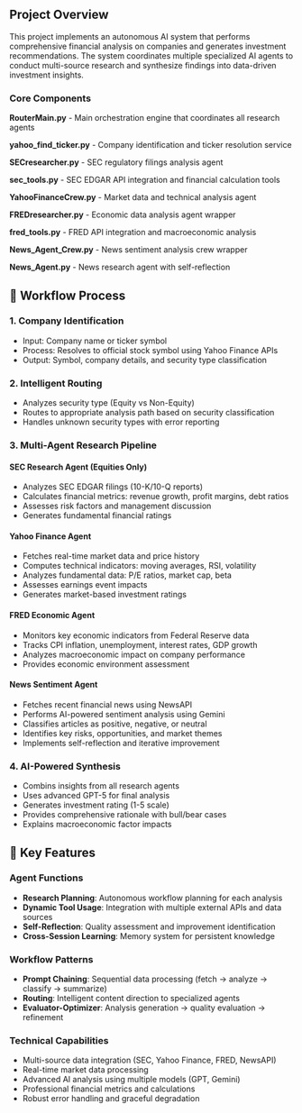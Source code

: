 ##  Project Overview

This project implements an autonomous AI system that performs comprehensive financial analysis on companies and generates investment recommendations. The system coordinates multiple specialized AI agents to conduct multi-source research and synthesize findings into data-driven investment insights.

### Core Components

**RouterMain.py** - Main orchestration engine that coordinates all research agents  

**yahoo_find_ticker.py** - Company identification and ticker resolution service  

**SECresearcher.py** - SEC regulatory filings analysis agent  

**sec_tools.py** - SEC EDGAR API integration and financial calculation tools  

**YahooFinanceCrew.py** - Market data and technical analysis agent  

**FREDresearcher.py** - Economic data analysis agent wrapper  

**fred_tools.py** - FRED API integration and macroeconomic analysis  

**News_Agent_Crew.py** - News sentiment analysis crew wrapper  

**News_Agent.py** -  News research agent with self-reflection  


## 🔄 Workflow Process

### 1. Company Identification
- Input: Company name or ticker symbol
- Process: Resolves to official stock symbol using Yahoo Finance APIs
- Output: Symbol, company details, and security type classification

### 2. Intelligent Routing
- Analyzes security type (Equity vs Non-Equity)
- Routes to appropriate analysis path based on security classification
- Handles unknown security types with error reporting

### 3. Multi-Agent Research Pipeline

#### SEC Research Agent (Equities Only)
- Analyzes SEC EDGAR filings (10-K/10-Q reports)
- Calculates financial metrics: revenue growth, profit margins, debt ratios
- Assesses risk factors and management discussion
- Generates fundamental financial ratings

#### Yahoo Finance Agent
- Fetches real-time market data and price history
- Computes technical indicators: moving averages, RSI, volatility
- Analyzes fundamental data: P/E ratios, market cap, beta
- Assesses earnings event impacts
- Generates market-based investment ratings

#### FRED Economic Agent
- Monitors key economic indicators from Federal Reserve data
- Tracks CPI inflation, unemployment, interest rates, GDP growth
- Analyzes macroeconomic impact on company performance
- Provides economic environment assessment

#### News Sentiment Agent
- Fetches recent financial news using NewsAPI
- Performs AI-powered sentiment analysis using Gemini
- Classifies articles as positive, negative, or neutral
- Identifies key risks, opportunities, and market themes
- Implements self-reflection and iterative improvement

### 4. AI-Powered Synthesis
- Combins insights from all research agents
- Uses advanced GPT-5 for final analysis
- Generates investment rating (1-5 scale)
- Provides comprehensive rationale with bull/bear cases
- Explains macroeconomic factor impacts

## 🚀 Key Features

### Agent Functions
- **Research Planning**: Autonomous workflow planning for each analysis
- **Dynamic Tool Usage**: Integration with multiple external APIs and data sources
- **Self-Reflection**: Quality assessment and improvement identification
- **Cross-Session Learning**: Memory system for persistent knowledge

### Workflow Patterns
- **Prompt Chaining**: Sequential data processing (fetch → analyze → classify → summarize)
- **Routing**: Intelligent content direction to specialized agents
- **Evaluator-Optimizer**: Analysis generation → quality evaluation → refinement

### Technical Capabilities
- Multi-source data integration (SEC, Yahoo Finance, FRED, NewsAPI)
- Real-time market data processing
- Advanced AI analysis using multiple models (GPT, Gemini)
- Professional financial metrics and calculations
- Robust error handling and graceful degradation
